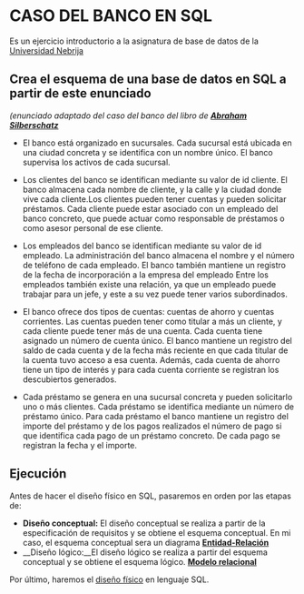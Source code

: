 # CASO DEL BANCO EN SQL
Es un ejercicio introductorio a la asignatura de base de datos de la [Universidad Nebrija](https://www.nebrija.com/)

## Crea el esquema de una base de datos en SQL a partir de este enunciado
*(enunciado adaptado del caso del banco del libro de [__Abraham Silberschatz__](https://es.wikipedia.org/wiki/Abraham_Silberschatz)*

- El banco está organizado en sucursales. Cada sucursal está ubicada en una ciudad concreta y se identifica con un nombre único. El banco supervisa los activos de cada sucursal.

- Los clientes del banco se identifican mediante su valor de id cliente. El banco almacena cada nombre de cliente, y la calle y la ciudad donde vive cada cliente.Los clientes pueden tener cuentas y pueden solicitar préstamos. Cada cliente puede estar asociado con un empleado del banco concreto, que puede actuar como responsable de préstamos o como asesor personal de ese cliente. 

- Los empleados del banco se identifican mediante su valor de id empleado. La administración del banco almacena el nombre y el número de teléfono de cada empleado. El banco también mantiene un registro de la fecha de incorporación a la empresa del empleado Entre los empleados también existe una relación, ya que un empleado puede trabajar para un jefe, y este a su vez puede tener varios subordinados.

- El banco ofrece dos tipos de cuentas: cuentas de ahorro y cuentas corrientes. Las cuentas pueden tener como titular a más un cliente, y cada cliente puede tener más de una cuenta. Cada cuenta tiene asignado un número de cuenta único. El banco mantiene un registro del saldo de cada cuenta y de la fecha más reciente en que cada titular de la cuenta tuvo acceso a esa cuenta. Además, cada cuenta de ahorro tiene un tipo de interés y para cada cuenta corriente se registran los descubiertos generados.

- Cada préstamo se genera en una sucursal concreta y pueden solicitarlo uno o más clientes. Cada préstamo se identifica mediante un número de préstamo único. Para cada préstamo el banco mantiene un registro del importe del préstamo y de los pagos realizados el número de pago si que identifica cada pago de un préstamo concreto. De cada pago se registran la fecha y el importe.

## Ejecución
Antes de hacer el diseño físico en SQL, pasaremos en orden por las etapas de:

- __Diseño conceptual:__ El diseño conceptual se realiza a partir de la especificación de requisitos y se obtiene el esquema conceptual. En mi caso, el esquema conceptual sera un diagrama [__Entidad-Relación__](Diagrama%20caso%20del%20banco.png)
- __Diseño lógico:__El diseño lógico se realiza a partir del esquema conceptual y
se obtiene el esquema lógico. [__Modelo relacional__](Modelo%20Relacional.md)

Por último, haremos el [diseño físico](Database.sql) en lenguaje SQL. 